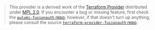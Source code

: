 > This provider is a derived work of the [Terraform Provider](https://github.com/gpsinsight/terraform-provider-fusionauth)
> distributed under [MPL 2.0](https://www.mozilla.org/en-US/MPL/2.0/). If you encounter a bug or missing feature,
> first check the [`pulumi-fusionauth` repo](https://github.com/theogravity/pulumi-fusionauth/issues); however, if that doesn't turn up anything,
> please consult the source [`terraform-provider-fusionauth` repo](https://github.com/gpsinsight/terraform-provider-fusionauth/issues).
